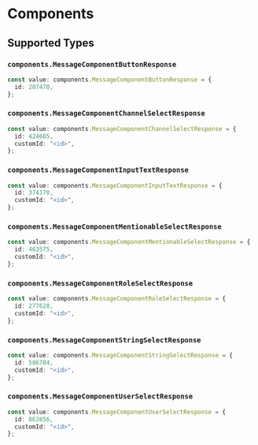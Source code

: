 # Components


## Supported Types

### `components.MessageComponentButtonResponse`

```typescript
const value: components.MessageComponentButtonResponse = {
  id: 207470,
};
```

### `components.MessageComponentChannelSelectResponse`

```typescript
const value: components.MessageComponentChannelSelectResponse = {
  id: 424685,
  customId: "<id>",
};
```

### `components.MessageComponentInputTextResponse`

```typescript
const value: components.MessageComponentInputTextResponse = {
  id: 374170,
  customId: "<id>",
};
```

### `components.MessageComponentMentionableSelectResponse`

```typescript
const value: components.MessageComponentMentionableSelectResponse = {
  id: 463575,
  customId: "<id>",
};
```

### `components.MessageComponentRoleSelectResponse`

```typescript
const value: components.MessageComponentRoleSelectResponse = {
  id: 277628,
  customId: "<id>",
};
```

### `components.MessageComponentStringSelectResponse`

```typescript
const value: components.MessageComponentStringSelectResponse = {
  id: 586784,
  customId: "<id>",
};
```

### `components.MessageComponentUserSelectResponse`

```typescript
const value: components.MessageComponentUserSelectResponse = {
  id: 863856,
  customId: "<id>",
};
```

